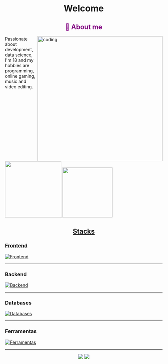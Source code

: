 <h1 align='center'>Welcome</h1> 
<h2 align="center" style="color: #800080;">💬 About me</h2>

<div>
  <img align="right" alt="coding" width="400" src="https://media1.tenor.com/m/fGAUjwYQkg4AAAAC/gaara.gif"/>
  
  <div>
    <p>Passionate about development,<br> data science, I'm 18 and my hobbies are programming,<br> online gaming, music and video editing.</p>
  <a href="https://github.com/tzGui">
  <img height="180em" style=border_radius="20" src="https://github-readme-stats.vercel.app/api?username=tzGui&theme=dracula"/>
    <img height="160em" aligh="right" style=border_radius="20" src="https://github-readme-stats.vercel.app/api/top-langs/?username=tzGui&layout=compact&langs_count=7&theme=dracula"/>

<h2 align='center'>Stacks</h2>

### Frontend
    
[![Frontend](https://skillicons.dev/icons?i=js,html,css,bootstrap)](https://skillicons.dev)

---

### Backend

[![Backend](https://skillicons.dev/icons?i=django,python)](https://skillicons.dev)

---

### Databases

[![Databases](https://skillicons.dev/icons?i=sqlite)](https://skillicons.dev)

---

### Ferramentas

[![Ferramentas](https://skillicons.dev/icons?i=git,github,figma,vscode,powershell)](https://skillicons.dev)

---

  <div align="center">
  


 
<div> 
  <a href = "mailto:contatoguilhermethomaz@gmail.com"><img src="https://img.shields.io/badge/-Gmail-%23333?style=for-the-badge&logo=gmail&logoColor=white" target="_blank"></a>
  <a href="https://www.linkedin.com/in/guilherme-thomaz-70339a303/" target="_blank"><img src="https://img.shields.io/badge/-LinkedIn-%230077B5?style=for-the-badge&logo=linkedin&logoColor=white" target="_blank"></a> 
</div>
</div>
